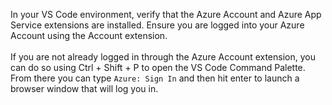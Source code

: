 In your VS Code environment, verify that the Azure Account and Azure App Service extensions are installed.  Ensure you are logged into your Azure Account using the Account extension.
<br />
<br />
If you are not already logged in through the Azure Account extension, you can do so using Ctrl + Shift + P to open the VS Code Command Palette.  From there you can type `Azure: Sign In` and then hit enter to launch a browser window that will log you in.
